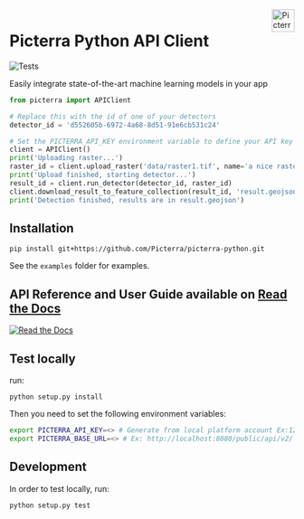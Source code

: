 <a href="https://picterra.ch">
    <img
        src="https://storage.googleapis.com/cloud.picterra.ch/public/assets/logo/picterra_logo_640.png"
        alt="Picterra logo" title="Picterra" align="right" height="40" />
</a>

# Picterra Python API Client

![Tests](https://github.com/Picterra/picterra-python/workflows/lint%20and%20tests/badge.svg?branch=master)

Easily integrate state-of-the-art machine learning models in your app

```python
from picterra import APIClient

# Replace this with the id of one of your detectors
detector_id = 'd552605b-6972-4a68-8d51-91e6cb531c24'

# Set the PICTERRA_API_KEY environment variable to define your API key
client = APIClient()
print('Uploading raster...')
raster_id = client.upload_raster('data/raster1.tif', name='a nice raster')
print('Upload finished, starting detector...')
result_id = client.run_detector(detector_id, raster_id)
client.download_result_to_feature_collection(result_id, 'result.geojson')
print('Detection finished, results are in result.geojson')
```



## Installation

```
pip install git+https://github.com/Picterra/picterra-python.git
```

See the `examples` folder for examples.

## API Reference and User Guide available on [Read the Docs](https://picterra-python.readthedocs.io/)

[![Read the Docs](https://storage.googleapis.com/cloud.picterra.ch/external/assets/python_api_docs_screenshot.png)](https://picterra-python.readthedocs.io/)


## Test locally

run:
```
python setup.py install
```

Then you need to set the following environment variables:
```bash
export PICTERRA_API_KEY=<> # Generate from local platform account Ex:1234
export PICTERRA_BASE_URL=<> # Ex: http://localhost:8080/public/api/v2/
```


## Development

In order to test locally, run:
```bash
python setup.py test
```

